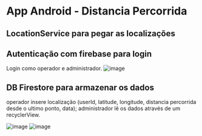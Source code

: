 # App Android - Distancia Percorrida

## LocationService para pegar as localizações

## Autenticação com firebase para login
Login como operador e administrador.
![image](https://user-images.githubusercontent.com/63557421/177058838-b00d9da9-2de0-4f26-9274-5678c0839009.png)


## DB Firestore para armazenar os dados
operador insere localização (userId, latitude, longitude, distancia percorrida desde o ultimo ponto, data);
administrador lê os dados através de um recyclerView.

![image](https://user-images.githubusercontent.com/63557421/177058817-ceb8c148-2ef9-413d-b2a3-eb6b18ab9036.png)
![image](https://user-images.githubusercontent.com/63557421/177058818-ba8e572d-7eab-455f-ac9f-b210ee7d2fde.png)
